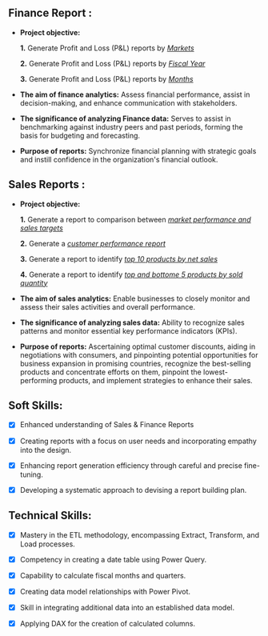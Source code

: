 ## Finance Report :

- **Project objective:** 

    **1.** Generate Profit and Loss (P&L) reports by _[Markets](https://github.com/msivakumars/Excel-Sales-Analytics/blob/master/P%20%26%20L%20statement%20by%20markets.pdf)_

    **2.** Generate Profit and Loss (P&L) reports by _[Fiscal Year](https://github.com/msivakumars/Excel-Sales-Analytics/blob/master/P%20%26%20L%20statement%20by%20fiscal_year.pdf)_

    **3.** Generate Profit and Loss (P&L) reports by _[Months](https://github.com/msivakumars/Excel-Sales-Analytics/blob/master/P%20%26%20L%20statement%20by%20months.pdf)_ 
   

- **The aim of finance analytics:** Assess financial performance, assist in decision-making, and enhance communication with stakeholders.

- **The significance of analyzing Finance data:** Serves to assist in benchmarking against industry peers and past periods, forming the basis for budgeting and forecasting.

- **Purpose of reports:** Synchronize financial planning with strategic goals and instill confidence in the organization's financial outlook.


## Sales Reports :


- **Project objective:** 

    **1.** Generate a report to comparison between _[market performance and sales targets](https://github.com/msivakumars/Excel-Sales-Analytics/blob/master/market%20performance%20vs%20target%20report.pdf)_

    **2.** Generate a _[customer performance report](https://github.com/msivakumars/Excel-Sales-Analytics/blob/master/customer%20performance%20report.pdf)_ 

    **3.** Generate a report to identify _[top 10 products by net sales](https://github.com/msivakumars/Excel-Sales-Analytics/blob/master/top%2010%20products.pdf)_ 

    **4.** Generate a report to identify _[top and bottome 5 products by sold quantity](https://github.com/msivakumars/Excel-Sales-Analytics/blob/master/top%20and%20bottom%20products%20by%20quantity.pdf)_ 

- **The aim of sales analytics:** Enable businesses to closely monitor and assess their sales activities and overall performance.

- **The significance of analyzing sales data:** Ability to recognize sales patterns and monitor essential key performance indicators (KPIs).

- **Purpose of reports:** Ascertaining optimal customer discounts, aiding in negotiations with consumers, and pinpointing potential opportunities for business expansion in promising countries, recognize the best-selling products and concentrate efforts on them, pinpoint the lowest-performing products, and implement strategies to enhance their sales.


## Soft Skills:
- [x]	Enhanced understanding of Sales & Finance Reports
- [x]	Creating reports with a focus on user needs and incorporating empathy into the design.
- [x]	Enhancing report generation efficiency through careful and precise fine-tuning.
- [x]	Developing a systematic approach to devising a report building plan.


## Technical Skills:
- [x]	Mastery in the ETL methodology, encompassing Extract, Transform, and Load processes.
- [x]	Competency in creating a date table using Power Query.
- [x]	Capability to calculate fiscal months and quarters.
- [x]	Creating data model relationships with Power Pivot.
- [x]	Skill in integrating additional data into an established data model.
- [x]	Applying DAX for the creation of calculated columns.

